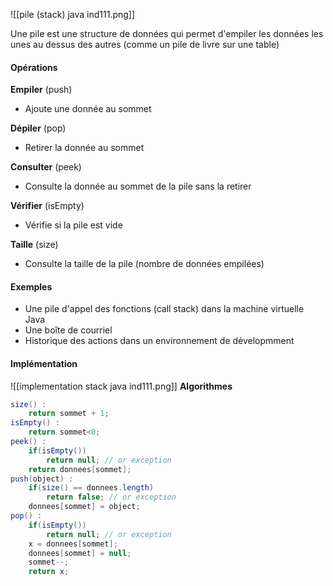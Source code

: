 
![[pile (stack) java ind111.png]]


Une pile est une structure de données qui permet d'empiler les données les unes au dessus des autres (comme un pile de livre sur une table)

#### Opérations

**Empiler** (push)
-  Ajoute une donnée au sommet 

**Dépiler** (pop)
-  Retirer la donnée au sommet

**Consulter** (peek)
-  Consulte la donnée au sommet de la pile sans la retirer

**Vérifier** (isEmpty)
-  Vérifie si la pile est vide

**Taille** (size)
-  Consulte la taille de la pile (nombre de données empilées)


#### Exemples

-  Une pile d'appel des fonctions (call stack) dans la machine virtuelle Java
-  Une boîte de courriel
-  Historique des actions dans un environnement de dévelopmment


#### Implémentation

![[implementation stack java ind111.png]]
**Algorithmes**

```java
size() : 
	return sommet + 1;
isEmpty() :
	return sommet<0;
peek() :
	if(isEmpty())
		return null; // or exception
	return donnees[sommet];
push(object) :
	if(size() == donnees.length)
		return false; // or exception
	donnees[sommet] = object;
pop() :
	if(isEmpty())
		return null; // or exception
	x = donnees[sommet];
	donnees[sommet] = null;
	sommet--;
	return x;
```